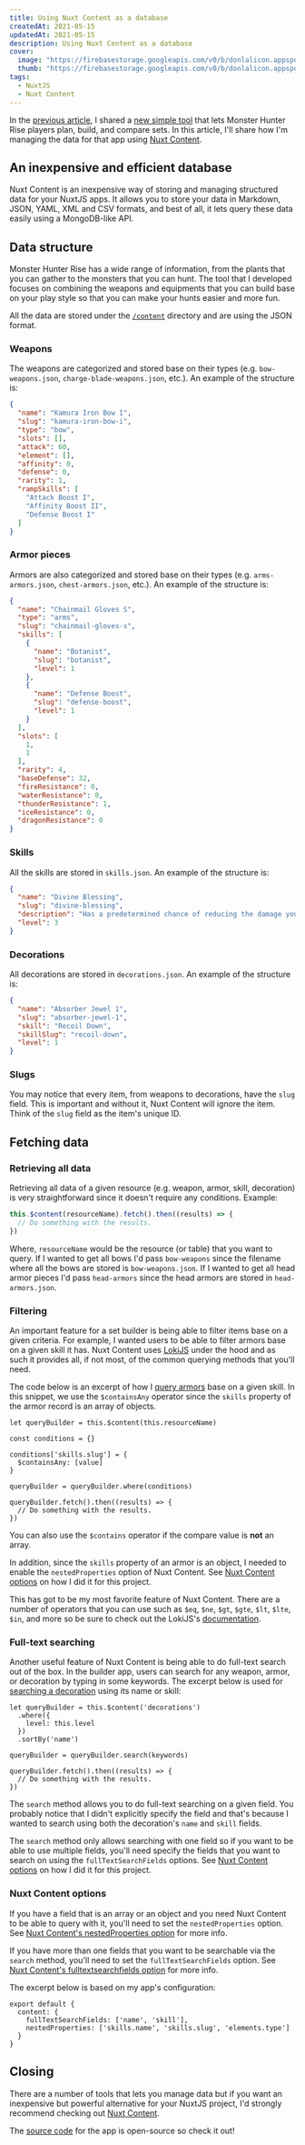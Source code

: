 ```yaml
---
title: Using Nuxt Content as a database
createdAt: 2021-05-15
updatedAt: 2021-05-15
description: Using Nuxt Content as a database
cover:
  image: "https://firebasestorage.googleapis.com/v0/b/donlalicon.appspot.com/o/nuxt-content.png?alt=media&token=1a1cf59d-2405-417a-a849-63a28061206b"
  thumb: "https://firebasestorage.googleapis.com/v0/b/donlalicon.appspot.com/o/nuxt-content.png?alt=media&token=1a1cf59d-2405-417a-a849-63a28061206b"
tags:
  - NuxtJS
  - Nuxt Content
---
```

In the [previous article](/blog/monster-hunter-rise-builder), I shared a [new simple tool](https://mhr-builder.com) that lets Monster Hunter Rise players plan, build, and compare sets. In this article, I'll share how I'm managing the data for that app using [Nuxt Content](https://content.nuxtjs.org).

## An inexpensive and efficient database

Nuxt Content is an inexpensive way of storing and managing structured data for your NuxtJS apps. It allows you to store your data in Markdown, JSON, YAML, XML and CSV formats, and best of all, it lets query these data easily using a MongoDB-like API.

## Data structure

Monster Hunter Rise has a wide range of information, from the plants that you can gather to the monsters that you can hunt. The tool that I developed focuses on combining the weapons and equipments that you can build base on your play style so that you can make your hunts easier and more fun.

All the data are stored under the [`/content`](https://github.com/angheloko/mhr-builder/tree/master/content) directory and are using the JSON format.

### Weapons

The weapons are categorized and stored base on their types (e.g. `bow-weapons.json`, `charge-blade-weapons.json`, etc.). An example of the structure is:

```json
{
  "name": "Kamura Iron Bow I",
  "slug": "kamura-iron-bow-i",
  "type": "bow",
  "slots": [],
  "attack": 60,
  "element": [],
  "affinity": 0,
  "defense": 0,
  "rarity": 1,
  "rampSkills": [
    "Attack Boost I",
    "Affinity Boost II",
    "Defense Boost I"
  ]
}
```

### Armor pieces

Armors are also categorized and stored base on their types (e.g. `arms-armors.json`, `chest-armors.json`, etc.). An example of the structure is:

```json
{
  "name": "Chainmail Gloves S",
  "type": "arms",
  "slug": "chainmail-gloves-s",
  "skills": [
    {
      "name": "Botanist",
      "slug": "botanist",
      "level": 1
    },
    {
      "name": "Defense Boost",
      "slug": "defense-boost",
      "level": 1
    }
  ],
  "slots": [
    1,
    1
  ],
  "rarity": 4,
  "baseDefense": 32,
  "fireResistance": 0,
  "waterResistance": 0,
  "thunderResistance": 1,
  "iceResistance": 0,
  "dragonResistance": 0
}
```

### Skills

All the skills are stored in `skills.json`. An example of the structure is:

```json
{
  "name": "Divine Blessing",
  "slug": "divine-blessing",
  "description": "Has a predetermined chance of reducing the damage you take.",
  "level": 3
}
```

### Decorations

All decorations are stored in `decorations.json`. An example of the structure is:

```json
{
  "name": "Absorber Jewel 1",
  "slug": "absorber-jewel-1",
  "skill": "Recoil Down",
  "skillSlug": "recoil-down",
  "level": 1
}
```

### Slugs

You may notice that every item, from weapons to decorations, have the `slug` field. This is important and without it, Nuxt Content will ignore the item. Think of the `slug` field as the item's unique ID.

## Fetching data

### Retrieving all data

Retrieving all data of a given resource (e.g. weapon, armor, skill, decoration) is very straightforward since it doesn't require any conditions. Example:

```js
this.$content(resourceName).fetch().then((results) => {
  // Do something with the results.
})
```

Where, `resourceName` would be the resource (or table) that you want to query. If I wanted to get all bows I'd pass `bow-weapons` since the filename where all the bows are stored is `bow-weapons.json`. If I wanted to get all head armor pieces I'd pass `head-armors` since the head armors are stored in `head-armors.json`.

### Filtering

An important feature for a set builder is being able to filter items base on a given criteria. For example, I wanted users to be able to filter armors base on a given skill it has. Nuxt Content uses [LokiJS](https://github.com/techfort/LokiJS) under the hood and as such it provides all, if not most, of the common querying methods that you'll need.

The code below is an excerpt of how I [query armors](https://github.com/angheloko/mhr-builder/blob/master/components/AddArmorModal.vue#L122) base on a given skill. In this snippet, we use the `$containsAny` operator since the `skills` property of the armor record is an array of objects.

```js[components/AddArmorModal.vue]
let queryBuilder = this.$content(this.resourceName)

const conditions = {}

conditions['skills.slug'] = {
  $containsAny: [value]
}

queryBuilder = queryBuilder.where(conditions)

queryBuilder.fetch().then((results) => {
  // Do something with the results.
})
```

You can also use the `$contains` operator if the compare value is **not** an array.

In addition, since the `skills` property of an armor is an object, I needed to enable the `nestedProperties` option of Nuxt Content. See [Nuxt Content options](#nuxt-content-options) on how I did it for this project.

This has got to be my most favorite feature of Nuxt Content. There are a number of operators that you can use such as `$eq`, `$ne`, `$gt`, `$gte`, `$lt`, `$lte`, `$in`, and more so be sure to check out the LokiJS's [documentation](https://github.com/techfort/LokiJS/wiki/Query-Examples#find-queries). 

### Full-text searching

Another useful feature of Nuxt Content is being able to do full-text search out of the box. In the builder app, users can search for any weapon, armor, or decoration by typing in some keywords. The excerpt below is used for [searching a decoration](https://github.com/angheloko/mhr-builder/blob/master/components/SetDecorationModal.vue#L75) using its name or skill:

```js[components/SetDecorationModal.vue]
let queryBuilder = this.$content('decorations')
  .where({
    level: this.level
  })
  .sortBy('name')

queryBuilder = queryBuilder.search(keywords)

queryBuilder.fetch().then((results) => {
  // Do something with the results.
})
```

The `search` method allows you to do full-text searching on a given field. You probably notice that I didn't explicitly specify the field and that's because I wanted to search using both the decoration's `name` and `skill` fields. 

The `search` method only allows searching with one field so if you want to be able to use multiple fields, you'll need specify the fields that you want to search on using the `fullTextSearchFields` options. See [Nuxt Content options](#nuxt-content-options) on how I did it for this project.

### Nuxt Content options

If you have a field that is an array or an object and you need Nuxt Content to be able to query with it, you'll need to set the `nestedProperties` option. See [Nuxt Content's nestedProperties option](https://content.nuxtjs.org/configuration/#nestedproperties) for more info.

If you have more than one fields that you want to be searchable via the `search` method, you'll need to set the `fullTextSearchFields` option. See [Nuxt Content's fulltextsearchfields option](https://content.nuxtjs.org/configuration/#fulltextsearchfields) for more info.

The excerpt below is based on my app's configuration:

```js[nuxt.config.js]
export default {
  content: {
    fullTextSearchFields: ['name', 'skill'],
    nestedProperties: ['skills.name', 'skills.slug', 'elements.type']
  }
}
```

## Closing

There are a number of tools that lets you manage data but if you want an inexpensive but powerful alternative for your NuxtJS project, I'd strongly recommend checking out [Nuxt Content](https://content.nuxtjs.org).

The [source code](https://github.com/angheloko/mhr-builder) for the app is open-source so check it out!
